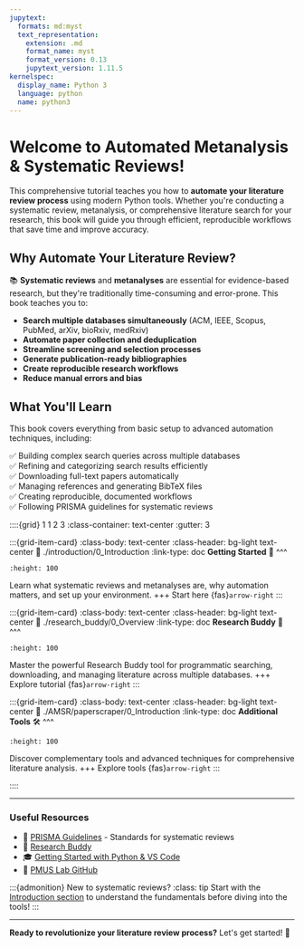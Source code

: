 ```yaml
---
jupytext:
  formats: md:myst
  text_representation:
    extension: .md
    format_name: myst
    format_version: 0.13
    jupytext_version: 1.11.5
kernelspec:
  display_name: Python 3
  language: python
  name: python3
---
```


# Welcome to Automated Metanalysis & Systematic Reviews!

This comprehensive tutorial teaches you how to **automate your literature review process** using modern Python tools. Whether you're conducting a systematic review, metanalysis, or comprehensive literature search for your research, this book will guide you through efficient, reproducible workflows that save time and improve accuracy.

## Why Automate Your Literature Review?

📚 **Systematic reviews** and **metanalyses** are essential for evidence-based research, but they're traditionally time-consuming and error-prone. This book teaches you to:

- **Search multiple databases simultaneously** (ACM, IEEE, Scopus, PubMed, arXiv, bioRxiv, medRxiv)
- **Automate paper collection and deduplication**
- **Streamline screening and selection processes**
- **Generate publication-ready bibliographies**
- **Create reproducible research workflows**
- **Reduce manual errors and bias**

## What You'll Learn

This book covers everything from basic setup to advanced automation techniques, including:

✅ Building complex search queries across multiple databases  
✅ Refining and categorizing search results efficiently  
✅ Downloading full-text papers automatically  
✅ Managing references and generating BibTeX files  
✅ Creating reproducible, documented workflows  
✅ Following PRISMA guidelines for systematic reviews

::::{grid} 1 1 2 3
:class-container: text-center
:gutter: 3

:::{grid-item-card}
:class-body: text-center
:class-header: bg-light text-center
:link: ./introduction/0_Introduction
:link-type: doc
**Getting Started** 🚀
^^^
```{image} ../_static/images/get_started.png
:height: 100
```

Learn what systematic reviews and metanalyses are, why automation matters, and set up your environment.
+++
Start here {fas}`arrow-right`
:::

:::{grid-item-card}
:class-body: text-center
:class-header: bg-light text-center
:link: ./research_buddy/0_Overview
:link-type: doc
**Research Buddy** 🔎
^^^
```{image} ../_static/images/findpaper.png
:height: 100
```

Master the powerful Research Buddy tool for programmatic searching, downloading, and managing literature across multiple databases.
+++
Explore tutorial {fas}`arrow-right`
:::

:::{grid-item-card}
:class-body: text-center
:class-header: bg-light text-center
:link: ./AMSR/paperscraper/0_Introduction
:link-type: doc
**Additional Tools** 🛠️
^^^
```{image} ../_static/images/other_tools.png
:height: 100
```

Discover complementary tools and advanced techniques for comprehensive literature analysis.
+++
Explore tools {fas}`arrow-right`
:::

::::

---

### Useful Resources
- 📖 [PRISMA Guidelines](http://www.prisma-statement.org/) - Standards for systematic reviews
- 💾 [Research Buddy](https://github.com/leonardozaggia/review_buddy)
- 🎓 [Getting Started with Python & VS Code](https://www.youtube.com/watch?v=6i3e-j3wSf0)
- 🔬 [PMUS Lab GitHub](https://github.com/pmus-lab)

:::{admonition} New to systematic reviews?
:class: tip
Start with the [Introduction section](./introduction/0_Introduction) to understand the fundamentals before diving into the tools!
:::

---

**Ready to revolutionize your literature review process?** Let's get started! 🎯

